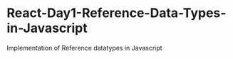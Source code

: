 # React-Day1-Reference-Data-Types-in-Javascript
Implementation of Reference datatypes in Javascript
